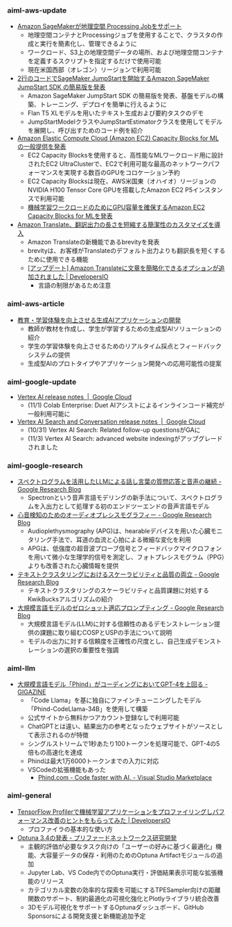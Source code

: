 ### aiml-aws-update

- [Amazon SageMakerが地理空間 Processing Jobをサポート](https://aws.amazon.com/jp/about-aws/whats-new/2023/10/amazon-sagemaker-geospatial-processing-jobs/)
  - 地理空間コンテナとProcessingジョブを使用することで、クラスタの作成と実行を簡素化し、管理できるように
  - ワークロード、S3上の地理空間データの場所、および地理空間コンテナを定義するスクリプトを指定するだけで使用可能
  - 現在米国西部（オレゴン）リージョンで利用可能
- [2行のコードでSageMaker JumpStartを開始するAmazon SageMaker JumpStart SDK の簡易版を発表](https://aws.amazon.com/jp/blogs/machine-learning/deploy-and-fine-tune-foundation-models-in-amazon-sagemaker-jumpstart-with-two-lines-of-code/)
  - Amazon SageMaker JumpStart SDK の簡易版を発表、基盤モデルの構築、トレーニング、デプロイを簡単に行えるように
  - Flan T5 XLモデルを用いたテキスト生成および要約タスクのデモ
  - JumpStartModelクラスやJumpStartEstimatorクラスを使用してモデルを展開し、呼び出すためのコード例を紹介
- [Amazon Elastic Compute Cloud (Amazon EC2) Capacity Blocks for ML の一般提供を発表](https://aws.amazon.com/jp/about-aws/whats-new/2023/11/amazon-ec2-capacity-blocks-ml/)
  - EC2 Capacity Blocksを使用すると、高性能なMLワークロード用に設計されたEC2 UltraClusterで、EC2で利用可能な最高のネットワークパフォーマンスを実現する数百のGPUをコロケーション予約
  - EC2 Capacity Blocksは現在、AWS米国東（オハイオ）リージョンのNVIDIA H100 Tensor Core GPUを搭載したAmazon EC2 P5インスタンスで利用可能
  - [機械学習ワークロードのためにGPU容量を確保するAmazon EC2 Capacity Blocks for MLを発表](https://aws.amazon.com/jp/blogs/aws/announcing-amazon-ec2-capacity-blocks-for-ml-to-reserve-gpu-capacity-for-your-machine-learning-workloads/)
- [Amazon Translate、翻訳出力の長さを短縮する簡潔性のカスタマイズを導入](https://aws.amazon.com/jp/about-aws/whats-new/2023/11/amazon-translate-brevity-translation-output-lengths/)
  - Amazon Translateの新機能であるbrevityを発表
  - brevityは、お客様がTranslateのデフォルト出力よりも翻訳長を短くするために使用できる機能
  - [[アップデート] Amazon Translateに文章を簡略化できるオプションが追加されました | DevelopersIO](https://dev.classmethod.jp/articles/update-amazon-translate-brevity/)
    - 言語の制限があるため注意

### aiml-aws-article

- [教育・学習体験を向上させる生成AIアプリケーションの開発](https://aws.amazon.com/jp/blogs/machine-learning/develop-generative-ai-applications-to-improve-teaching-and-learning-experiences/)
  - 教師が教材を作成し、学生が学習するための生成型AIソリューションの紹介
  - 学生の学習体験を向上させるためのリアルタイム採点とフィードバックシステムの提供
  - 生成型AIのプロトタイプやアプリケーション開発への応用可能性の提案

### aiml-google-update

- [Vertex AI release notes  |  Google Cloud](https://cloud.google.com/vertex-ai/docs/release-notes)
  - (11/1) Colab Enterprise: Duet AIアシストによるインラインコード補完が一般利用可能に
- [Vertex AI Search and Conversation release notes  |  Google Cloud](https://cloud.google.com/generative-ai-app-builder/docs/release-notes)
  - (10/31) Vertex AI Search: Related follow-up questionsがGAに
  - (11/3) Vertex AI Search: advanced website indexingがアップグレードされました

### aiml-google-research

- [スペクトログラムを活用したLLMによる話し言葉の質問応答と音声の継続 - Google Research Blog](https://blog.research.google/2023/10/spoken-question-answering-and-speech.html)
  - Spectronという音声言語モデリングの新手法について、スペクトログラムを入出力として処理する初のエンドツーエンドの音声言語モデル
- [心音検知のためのオーディオプレシスモグラフィー - Google Research Blog](https://blog.research.google/2023/10/audioplethysmography-for-cardiac.html)
  - Audioplethysmography (APG)は、hearableデバイスを用いた心臓モニタリング手法で、耳道の血流と心拍による微細な変化を利用
  - APGは、低強度の超音波プローブ信号とフィードバックマイクロフォンを用いて微小な生理学的信号を測定し、フォトプレシスモグラム（PPG）よりも改善された心臓情報を提供
- [テキストクラスタリングにおけるスケーラビリティと品質の両立 - Google Research Blog](https://blog.research.google/2023/11/best-of-both-worlds-achieving.html)
  - テキストクラスタリングのスケーラビリティと品質課題に対処するKwikBucksアルゴリズムの紹介
- [大規模言語モデルのゼロショット適応プロンプティング - Google Research Blog](https://blog.research.google/2023/11/zero-shot-adaptive-prompting-of-large.html)
  - 大規模言語モデル(LLM)に対する信頼性のあるデモンストレーション提供の課題に取り組むCOSPとUSPの手法について説明
  - モデルの出力に対する信頼度を正確性の尺度とし、自己生成デモンストレーションの選択の重要性を強調

### aiml-llm

- [大規模言語モデル「Phind」がコーディングにおいてGPT-4を上回る - GIGAZINE](https://gigazine.net/news/20231102-phind-gpt-4/)
  - 「Code Llama」を基に独自にファインチューニングしたモデル「Phind-CodeLlama-34B」を使用して構築
  - 公式サイトから無料かつアカウント登録なしで利用可能
  - ChatGPTとは違い、結果出力の参考となったウェブサイトがソースとして表示されるのが特徴
  - シングルストリームで1秒あたり100トークンを処理可能で、GPT-4の5倍もの高速化を達成
  - Phindは最大1万6000トークンまでの入力に対応
  - VSCodeの拡張機能もあった
    - [Phind.com - Code faster with AI. - Visual Studio Marketplace](https://marketplace.visualstudio.com/items?itemName=phind.phind)

### aiml-general

- [TensorFlow Profilerで機械学習アプリケーションをプロファイリングしパフォーマンス改善のヒントをもらってみた | DevelopersIO](https://dev.classmethod.jp/articles/tensorflow-profiler-profile-improve-performance/)
  - プロファイラの基本的な使い方
- [Optuna 3.4の発表 - プリファードネットワークス研究開発](https://tech.preferred.jp/ja/blog/announcing-optuna-3-4/)
  - 主観的評価が必要なタスク向けの「ユーザーの好みに基づく最適化」機能、大容量データの保存・利用のためのOptuna Artifactモジュールの追加
  - Jupyter Lab、VS Code内でのOptuna実行・評価結果表示可能な拡張機能のリリース
  - カテゴリカル変数の効率的な探索を可能にするTPESampler向けの距離関数のサポート、制約最適化の可視化強化とPlotlyライブラリ統合改善
  - 3Dモデル可視化をサポートするOptunaダッシュボード、GitHub Sponsorsによる開発支援と新機能追加予定

